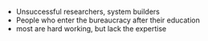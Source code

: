 - Unsuccessful researchers, system builders
- People who enter the bureaucracy after their education
- most are hard working, but lack the expertise 